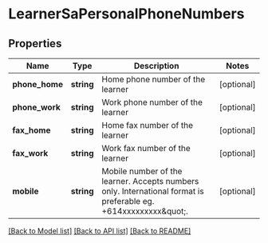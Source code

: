 # LearnerSaPersonalPhoneNumbers

## Properties
Name | Type | Description | Notes
------------ | ------------- | ------------- | -------------
**phone_home** | **string** | Home phone number of the learner | [optional] 
**phone_work** | **string** | Work phone number of the learner | [optional] 
**fax_home** | **string** | Home fax number of the learner | [optional] 
**fax_work** | **string** | Work fax number of the learner | [optional] 
**mobile** | **string** | Mobile number of the learner. Accepts numbers only. International format is preferable eg. +614xxxxxxxxx\&quot;. | [optional] 

[[Back to Model list]](../../README.md#documentation-for-models) [[Back to API list]](../../README.md#documentation-for-api-endpoints) [[Back to README]](../../README.md)

